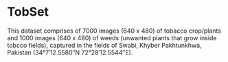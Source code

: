 # TobSet
This dataset comprises of 7000 images (640 x 480) of tobacco crop/plants and 1000 images (640 x 480) of weeds (unwanted plants that grow inside tobcco fields), captured in the fields of Swabi, Khyber Pakhtunkhwa, Pakistan (34°7′12.5580″N 72°28′12.5544″E).
